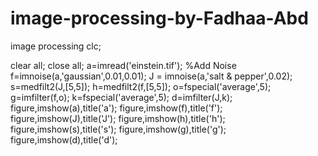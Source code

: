 # image-processing-by-Fadhaa-Abd
image processing 
clc;

clear all;
close all;
a=imread('einstein.tif');
%Add Noise
f=imnoise(a,'gaussian',0.01,0.01);
J = imnoise(a,'salt & pepper',0.02);
s=medfilt2(J,[5,5]);
h=medfilt2(f,[5,5]);
o=fspecial('average',5);
g=imfilter(f,o);
k=fspecial('average',5);
d=imfilter(J,k);
figure,imshow(a),title('a');
figure,imshow(f),title('f');
figure,imshow(J),title('J');
figure,imshow(h),title('h');
figure,imshow(s),title('s');
figure,imshow(g),title('g');
figure,imshow(d),title('d');
